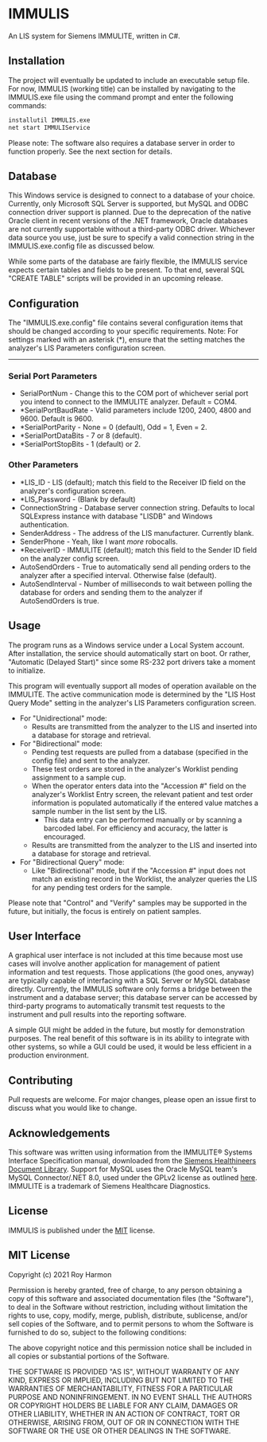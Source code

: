 # IMMULIS
An LIS system for Siemens IMMULITE, written in C#.

## Installation

The project will eventually be updated to include an executable setup file. For now, IMMULIS (working title) can be installed by navigating to the IMMULIS.exe file using the command prompt and enter the following commands:

```bash
installutil IMMULIS.exe
net start IMMULIService
```

Please note: The software also requires a database server in order to function properly. See the next section for details.

## Database

This Windows service is designed to connect to a database of your choice. Currently, only Microsoft SQL Server is supported, but MySQL and ODBC connection driver support is planned. Due to the deprecation of the native Oracle client in recent versions of the .NET framework, Oracle databases are not currently supportable without a third-party ODBC driver.
Whichever data source you use, just be sure to specify a valid connection string in the IMMULIS.exe.config file as discussed below.

While some parts of the database are fairly flexible, the IMMULIS service expects certain tables and fields to be present. To that end, several SQL "CREATE TABLE" scripts will be provided in an upcoming release.

## Configuration ##

The "IMMULIS.exe.config" file contains several configuration items that should be changed according to your specific requirements. 
Note: For settings marked with an asterisk (\*), ensure that the setting matches the analyzer's LIS Parameters configuration screen.

---
### Serial Port Parameters ###
*   SerialPortNum - Change this to the COM port of whichever serial port you intend to connect to the IMMULITE analyzer. Default = COM4.
* \*SerialPortBaudRate - Valid parameters include 1200, 2400, 4800 and 9600. Default is 9600. 
* \*SerialPortParity - None = 0 (default), Odd = 1, Even = 2.
* \*SerialPortDataBits - 7 or 8 (default).
* \*SerialPortStopBits - 1 (default) or 2.
### Other Parameters ###
* \*LIS_ID - LIS (default); match this field to the Receiver ID field on the analyzer's configuration screen.
* \*LIS_Password - (Blank by default)
*   ConnectionString - Database server connection string. Defaults to local SQLExpress instance with database "LISDB" and Windows authentication.
*   SenderAddress - The address of the LIS manufacturer. Currently blank.
*   SenderPhone - Yeah, like I want *more* robocalls.
* \*ReceiverID - IMMULITE (default); match this field to the Sender ID field on the analyzer config screen.
*   AutoSendOrders - True to automatically send all pending orders to the analyzer after a specified interval. Otherwise false (default).
*   AutoSendInterval - Number of milliseconds to wait between polling the database for orders and sending them to the analyzer if AutoSendOrders is true.

## Usage

The program runs as a Windows service under a Local System account. After installation, the service should automatically start on boot. Or rather, "Automatic (Delayed Start)" since some RS-232 port drivers take a moment to initialize.

This program will eventually support all modes of operation available on the IMMULITE. The active communication mode is determined by the "LIS Host Query Mode" setting in the analyzer's LIS Parameters configuration screen.
* For "Unidirectional" mode: 
  * Results are transmitted from the analyzer to the LIS and inserted into a database for storage and retrieval.
* For "Bidirectional" mode: 
  * Pending test requests are pulled from a database (specified in the config file) and sent to the analyzer.
  * These test orders are stored in the analyzer's Worklist pending assignment to a sample cup.
  * When the operator enters data into the "Accession #" field on the analyzer's Worklist Entry screen, the relevant patient and test order information is populated automatically if the entered value matches a sample number in the list sent by the LIS.
    * This data entry can be performed manually or by scanning a barcoded label. For efficiency and accuracy, the latter is encouraged.
  * Results are transmitted from the analyzer to the LIS and inserted into a database for storage and retrieval.
* For "Bidirectional Query" mode:
  * Like "Bidirectional" mode, but if the "Accession #" input does not match an existing record in the Worklist, the analyzer queries the LIS for any pending test orders for the sample.

Please note that "Control" and "Verify" samples may be supported in the future, but initially, the focus is entirely on patient samples.

## User Interface

A graphical user interface is not included at this time because most use cases will involve another application for management of patient information and test requests. Those applications (the good ones, anyway) are typically capable of interfacing with a SQL Server or MySQL database directly. Currently, the IMMULIS software only forms a bridge between the instrument and a database server; this database server can be accessed by third-party programs to automatically transmit test requests to the instrument and pull results into the reporting software.

A simple GUI might be added in the future, but mostly for demonstration purposes. The real benefit of this software is in its ability to integrate with other systems, so while a GUI could be used, it would be less efficient in a production environment.

## Contributing

Pull requests are welcome. For major changes, please open an issue first to discuss what you would like to change.

## Acknowledgements

This software was written using information from the IMMULITE® Systems Interface Specification manual, downloaded from the [Siemens Healthineers Document Library](https://doclib.siemens-healthineers.com/document/592738). 
Support for MySQL uses the Oracle MySQL team's MySQL Connector/.NET 8.0, used under the GPLv2 license as outlined [here](https://downloads.mysql.com/docs/licenses/connector-net-8.0-gpl-en.pdf).
IMMULITE is a trademark of Siemens Healthcare Diagnostics.

## License

IMMULIS is published under the [MIT](https://choosealicense.com/licenses/mit/) license.

MIT License
---

Copyright (c) 2021 Roy Harmon

Permission is hereby granted, free of charge, to any person obtaining a copy
of this software and associated documentation files (the "Software"), to deal
in the Software without restriction, including without limitation the rights
to use, copy, modify, merge, publish, distribute, sublicense, and/or sell
copies of the Software, and to permit persons to whom the Software is
furnished to do so, subject to the following conditions:

The above copyright notice and this permission notice shall be included in all
copies or substantial portions of the Software.

THE SOFTWARE IS PROVIDED "AS IS", WITHOUT WARRANTY OF ANY KIND, EXPRESS OR
IMPLIED, INCLUDING BUT NOT LIMITED TO THE WARRANTIES OF MERCHANTABILITY,
FITNESS FOR A PARTICULAR PURPOSE AND NONINFRINGEMENT. IN NO EVENT SHALL THE
AUTHORS OR COPYRIGHT HOLDERS BE LIABLE FOR ANY CLAIM, DAMAGES OR OTHER
LIABILITY, WHETHER IN AN ACTION OF CONTRACT, TORT OR OTHERWISE, ARISING FROM,
OUT OF OR IN CONNECTION WITH THE SOFTWARE OR THE USE OR OTHER DEALINGS IN THE
SOFTWARE.

